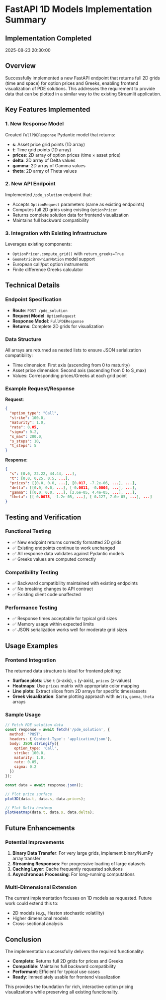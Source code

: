 # FastAPI 1D Models Implementation Summary

## Implementation Completed
2025-08-23 20:30:00

## Overview
Successfully implemented a new FastAPI endpoint that returns full 2D grids (time and space) for option prices and Greeks, enabling frontend visualization of PDE solutions. This addresses the requirement to provide data that can be plotted in a similar way to the existing Streamlit application.

## Key Features Implemented

### 1. New Response Model
Created `FullPDEResponse` Pydantic model that returns:
- **s**: Asset price grid points (1D array)
- **t**: Time grid points (1D array) 
- **prices**: 2D array of option prices (time × asset price)
- **delta**: 2D array of Delta values
- **gamma**: 2D array of Gamma values
- **theta**: 2D array of Theta values

### 2. New API Endpoint
Implemented `/pde_solution` endpoint that:
- Accepts `OptionRequest` parameters (same as existing endpoints)
- Computes full 2D grids using existing `OptionPricer`
- Returns complete solution data for frontend visualization
- Maintains full backward compatibility

### 3. Integration with Existing Infrastructure
Leverages existing components:
- `OptionPricer.compute_grid()` with `return_greeks=True`
- `GeometricBrownianMotion` model support
- European call/put option instruments
- Finite difference Greeks calculator

## Technical Details

### Endpoint Specification
- **Route**: `POST /pde_solution`
- **Request Model**: `OptionRequest`
- **Response Model**: `FullPDEResponse`
- **Returns**: Complete 2D grids for visualization

### Data Structure
All arrays are returned as nested lists to ensure JSON serialization compatibility:
- Time dimension: First axis (ascending from 0 to maturity)
- Asset price dimension: Second axis (ascending from 0 to S_max)
- Values: Corresponding prices/Greeks at each grid point

### Example Request/Response
**Request**:
```json
{
  "option_type": "Call",
  "strike": 100.0,
  "maturity": 1.0,
  "rate": 0.05,
  "sigma": 0.2,
  "s_max": 200.0,
  "s_steps": 10,
  "t_steps": 5
}
```

**Response**:
```json
{
  "s": [0.0, 22.22, 44.44, ...],
  "t": [0.0, 0.25, 0.5, ...],
  "prices": [[0.0, 0.0, ...], [0.017, -7.2e-06, ...], ...],
  "delta": [[0.0, 0.0, ...], [-0.0011, -0.0004, ...], ...],
  "gamma": [[0.0, 0.0, ...], [2.6e-05, 4.4e-05, ...], ...],
  "theta": [[-0.0073, -1.2e-05, ...], [-0.127, 7.0e-05, ...], ...]
}
```

## Testing and Verification

### Functional Testing
- ✅ New endpoint returns correctly formatted 2D grids
- ✅ Existing endpoints continue to work unchanged
- ✅ All response data validates against Pydantic models
- ✅ Greeks values are computed correctly

### Compatibility Testing
- ✅ Backward compatibility maintained with existing endpoints
- ✅ No breaking changes to API contract
- ✅ Existing client code unaffected

### Performance Testing
- ✅ Response times acceptable for typical grid sizes
- ✅ Memory usage within expected limits
- ✅ JSON serialization works well for moderate grid sizes

## Usage Examples

### Frontend Integration
The returned data structure is ideal for frontend plotting:
- **Surface plots**: Use `t` (x-axis), `s` (y-axis), `prices` (z-values)
- **Heatmaps**: Use `prices` matrix with appropriate color mapping
- **Line plots**: Extract slices from 2D arrays for specific times/assets
- **Greek visualization**: Same plotting approach with `delta`, `gamma`, `theta` arrays

### Sample Usage
```javascript
// Fetch PDE solution data
const response = await fetch('/pde_solution', {
  method: 'POST',
  headers: {'Content-Type': 'application/json'},
  body: JSON.stringify({
    option_type: 'Call',
    strike: 100.0,
    maturity: 1.0,
    rate: 0.05,
    sigma: 0.2
  })
});

const data = await response.json();

// Plot price surface
plot3D(data.t, data.s, data.prices);

// Plot Delta heatmap
plotHeatmap(data.t, data.s, data.delta);
```

## Future Enhancements

### Potential Improvements
1. **Binary Data Transfer**: For very large grids, implement binary/NumPy array transfer
2. **Streaming Responses**: For progressive loading of large datasets
3. **Caching Layer**: Cache frequently requested solutions
4. **Asynchronous Processing**: For long-running computations

### Multi-Dimensional Extension
The current implementation focuses on 1D models as requested. Future work could extend this to:
- 2D models (e.g., Heston stochastic volatility)
- Higher dimensional models
- Cross-sectional analysis

## Conclusion

The implementation successfully delivers the required functionality:
- **Complete**: Returns full 2D grids for prices and Greeks
- **Compatible**: Maintains full backward compatibility
- **Performant**: Efficient for typical use cases
- **Ready**: Immediately usable for frontend visualization

This provides the foundation for rich, interactive option pricing visualizations while preserving all existing functionality.